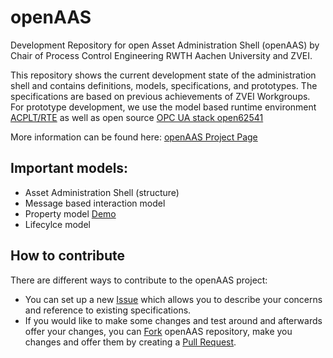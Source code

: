 # openAAS
Development Repository for open Asset Administration Shell (openAAS) by Chair of Process Control Engineering RWTH Aachen University and ZVEI.

This repository shows the current development state of the administration shell and contains definitions, models, specifications, and prototypes. The specifications are based on previous achievements of ZVEI Workgroups.
For prototype development, we use the model based runtime environment [ACPLT/RTE](https://github.com/acplt/rte) as well as open source [OPC UA stack open62541](https://github.com/open62541/open62541) 

More information can be found here: [openAAS Project Page](http://acplt.github.io/openAAS/)

## Important models:
- Asset Administration Shell (structure)
- Message based interaction model
- Property model [Demo](https://github.com/acplt/openAAS_PropertyDemo/)
- Lifecylce model 

## How to contribute
There are different ways to contribute to the openAAS project:
- You can set up a new [Issue]( https://github.com/acplt/openAAS/issues) which allows you to describe your concerns and reference to existing specifications.
- If you would like to make some changes and test around and afterwards offer your changes, you can [Fork]( https://help.github.com/articles/fork-a-repo/) openAAS repository, make you changes and offer them by creating a [Pull Request]( https://help.github.com/articles/creating-a-pull-request/).



